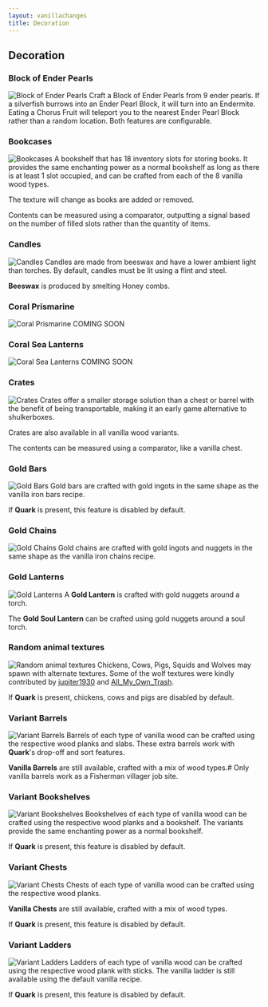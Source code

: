 ```yaml
---
layout: vanillachanges
title: Decoration
---
```


## Decoration

### Block of Ender Pearls
![Block of Ender Pearls](https://raw.githubusercontent.com/svenhjol/Charm-Assets/master/web/charm-features/nope.png)
Craft a Block of Ender Pearls from 9 ender pearls.  If a silverfish burrows into an Ender Pearl Block, it will turn into an Endermite.  Eating a Chorus Fruit will teleport you to the nearest Ender Pearl Block rather than a random location.  Both features are configurable.

### Bookcases
![Bookcases](https://raw.githubusercontent.com/svenhjol/Charm-Assets/master/web/charm-features/nope.png)
A bookshelf that has 18 inventory slots for storing books.
It provides the same enchanting power as a normal bookshelf as long as there is at least 1 slot occupied, and can be crafted from each of the 8 vanilla wood types.

The texture will change as books are added or removed.

Contents can be measured using a comparator, outputting a signal based on the number of filled slots rather than the quantity of items.

### Candles
![Candles](https://raw.githubusercontent.com/svenhjol/Charm-Assets/master/web/charm-features/nope.png)
Candles are made from beeswax and have a lower ambient light than torches.
By default, candles must be lit using a flint and steel.

**Beeswax** is produced by smelting Honey combs. 

### Coral Prismarine
![Coral Prismarine](https://raw.githubusercontent.com/svenhjol/Charm-Assets/master/web/charm-features/nope.png)
COMING SOON

### Coral Sea Lanterns
![Coral Sea Lanterns](https://raw.githubusercontent.com/svenhjol/Charm-Assets/master/web/charm-features/nope.png)
COMING SOON

### Crates
![Crates](https://raw.githubusercontent.com/svenhjol/Charm-Assets/master/web/charm-features/nope.png)
Crates offer a smaller storage solution than a chest or barrel with the benefit of being transportable, making it an early game alternative to shulkerboxes. 

Crates are also available in all vanilla wood variants.

The contents can be measured using a comparator, like a vanilla chest.

### Gold Bars
![Gold Bars](https://raw.githubusercontent.com/svenhjol/Charm-Assets/master/web/charm-features/nope.png)
Gold bars are crafted with gold ingots in the same shape as the vanilla iron bars recipe.

If **Quark** is present, this feature is disabled by default.

### Gold Chains
![Gold Chains](https://raw.githubusercontent.com/svenhjol/Charm-Assets/master/web/charm-features/nope.png)
Gold chains are crafted with gold ingots and nuggets in the same shape as the vanilla iron chains recipe.

### Gold Lanterns
![Gold Lanterns](https://raw.githubusercontent.com/svenhjol/Charm-Assets/master/web/charm-features/nope.png)
A **Gold Lantern** is crafted with gold nuggets around a torch.

The **Gold Soul Lantern** can be crafted using gold nuggets around a soul torch.

### Random animal textures
![Random animal textures](https://raw.githubusercontent.com/svenhjol/Charm-Assets/master/web/charm-features/nope.png)
Chickens, Cows, Pigs, Squids and Wolves may spawn with alternate textures.
Some of the wolf textures were kindly contributed by [jupiter1930](https://www.reddit.com/user/jupiter1390) and [All_My_Own_Trash](https://www.reddit.com/user/All_My_Own_Trash).

If **Quark** is present, chickens, cows and pigs are disabled by default.

### Variant Barrels
![Variant Barrels](https://raw.githubusercontent.com/svenhjol/Charm-Assets/master/web/charm-features/nope.png)
Barrels of each type of vanilla wood can be crafted using the respective wood planks and slabs.  These extra barrels work with **Quark**'s drop-off and sort features.

**Vanilla Barrels** are still available, crafted with a mix of wood types.#
Only vanilla barrels work as a Fisherman villager job site.

### Variant Bookshelves
![Variant Bookshelves](https://raw.githubusercontent.com/svenhjol/Charm-Assets/master/web/charm-features/nope.png)
Bookshelves of each type of vanilla wood can be crafted using the respective wood planks and a bookshelf.
The variants provide the same enchanting power as a normal bookshelf.

If **Quark** is present, this feature is disabled by default.

### Variant Chests
![Variant Chests](https://raw.githubusercontent.com/svenhjol/Charm-Assets/master/web/charm-features/nope.png)
Chests of each type of vanilla wood can be crafted using the respective wood planks.

**Vanilla Chests** are still available, crafted with a mix of wood types.

If **Quark** is present, this feature is disabled by default.

### Variant Ladders
![Variant Ladders](https://raw.githubusercontent.com/svenhjol/Charm-Assets/master/web/charm-features/nope.png)
Ladders of each type of vanilla wood can be crafted using the respective wood plank with sticks.
The vanilla ladder is still available using the default vanilla recipe.

If **Quark** is present, this feature is disabled by default.

